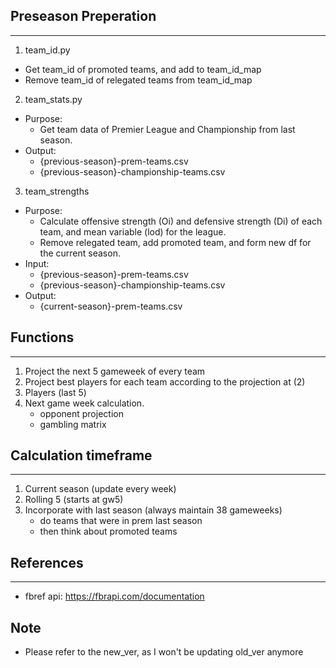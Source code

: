 ## Preseason Preperation

---

1. team_id.py

- Get team_id of promoted teams, and add to team_id_map
- Remove team_id of relegated teams from team_id_map

2. team_stats.py

- Purpose:
  - Get team data of Premier League and Championship from last season.
- Output:
  - {previous-season}-prem-teams.csv
  - {previous-season}-championship-teams.csv

3. team_strengths

- Purpose:
  - Calculate offensive strength (Oi) and defensive strength (Di) of each team, and mean variable (lod) for the league.
  - Remove relegated team, add promoted team, and form new df for the current season.
- Input:
  - {previous-season}-prem-teams.csv
  - {previous-season}-championship-teams.csv
- Output:
  - {current-season}-prem-teams.csv

## Functions

---

1. Project the next 5 gameweek of every team
2. Project best players for each team according to the projection at (2)
3. Players (last 5)
4. Next game week calculation.
   - opponent projection
   - gambling matrix

## Calculation timeframe

---

1. Current season (update every week)
2. Rolling 5 (starts at gw5)
3. Incorporate with last season (always maintain 38 gameweeks)
   - do teams that were in prem last season
   - then think about promoted teams

## References

---

- fbref api: https://fbrapi.com/documentation

## Note

- Please refer to the new_ver, as I won't be updating old_ver anymore
